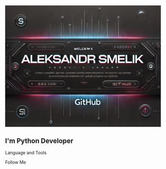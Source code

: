 ![Header](https://github.com/hagp55/hagp55/blob/main/assets/background.jpg)

## I'm Python Developer

Language and Tools

Follow Me
